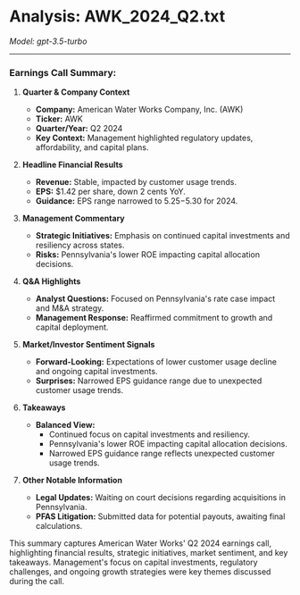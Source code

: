 # Analysis: AWK_2024_Q2.txt

*Model: gpt-3.5-turbo*

---

### Earnings Call Summary:

1. **Quarter & Company Context**
   - **Company:** American Water Works Company, Inc. (AWK)
   - **Ticker:** AWK
   - **Quarter/Year:** Q2 2024
   - **Key Context:** Management highlighted regulatory updates, affordability, and capital plans.

2. **Headline Financial Results**
   - **Revenue:** Stable, impacted by customer usage trends.
   - **EPS:** $1.42 per share, down 2 cents YoY.
   - **Guidance:** EPS range narrowed to $5.25-$5.30 for 2024.

3. **Management Commentary**
   - **Strategic Initiatives:** Emphasis on continued capital investments and resiliency across states.
   - **Risks:** Pennsylvania's lower ROE impacting capital allocation decisions.

4. **Q&A Highlights**
   - **Analyst Questions:** Focused on Pennsylvania's rate case impact and M&A strategy.
   - **Management Response:** Reaffirmed commitment to growth and capital deployment.

5. **Market/Investor Sentiment Signals**
   - **Forward-Looking:** Expectations of lower customer usage decline and ongoing capital investments.
   - **Surprises:** Narrowed EPS guidance range due to unexpected customer usage trends.

6. **Takeaways**
   - **Balanced View:** 
     - Continued focus on capital investments and resiliency.
     - Pennsylvania's lower ROE impacting capital allocation decisions.
     - Narrowed EPS guidance range reflects unexpected customer usage trends.

7. **Other Notable Information**
   - **Legal Updates:** Waiting on court decisions regarding acquisitions in Pennsylvania.
   - **PFAS Litigation:** Submitted data for potential payouts, awaiting final calculations.

This summary captures American Water Works' Q2 2024 earnings call, highlighting financial results, strategic initiatives, market sentiment, and key takeaways. Management's focus on capital investments, regulatory challenges, and ongoing growth strategies were key themes discussed during the call.